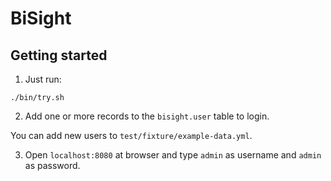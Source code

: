 # BiSight

## Getting started

1. Just run:

```
./bin/try.sh
```

2. Add one or more records to the `bisight.user` table to login.

You can add new users to `test/fixture/example-data.yml`.

3. Open `localhost:8080` at browser and type `admin` as username and `admin` as password.